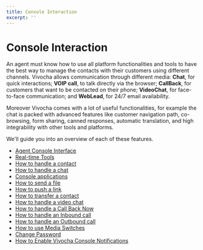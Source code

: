 ```yaml
---
title: Console Interaction
excerpt: ''
---
```


# Console Interaction

An agent must know how to use all platform functionalities and tools to have the best way to manage the contacts with their customers using different channels. Vivocha allows communication through different media: **Chat**, for quick interactions; **VOIP call**, to talk directly via the browser; **CallBack**, for customers that want to be contacted on their phone; **VideoChat**, for face-to-face communication; and **WebLead**, for 24/7 email availability.

Moreover Vivocha comes with a lot of useful functionalities, for example the chat is packed with advanced features like customer navigation path, co-browsing, form sharing, canned responses, automatic translation, and high integrability with other tools and platforms.

We'll guide you into an overview of each of these features.

* [Agent Console Interface](doc:agent-console-overview)
* [Real-time Tools](doc:agent-real-time-tools) 
* [How to handle a contact](doc:how-to-handle-a-contact)
* [How to handle a chat](doc:how-to-handle-a-chat)
* [Console applications](doc:console-applications)
* [How to send a file](doc:how-to-send-a-file)
* [How to push a link](doc:how-to-push-a-link)
* [How to transfer a contact](doc:how-to-transfer-a-contact)
* [How to handle a video chat](doc:how-to-handle-a-video-chat)
* [How to handle a Call Back Now](doc:how-to-handle-a-call-back-now)
* [How to handle an Inbound call](doc:inbound-call)
* [How to handle an Outbound call](doc:outbound-call)
* [How to use Media Switches](doc:media-switches-all)
* [Change Password](doc:agent-settings)
* [How to Enable Vivocha Console Notifications](doc:notifications)

